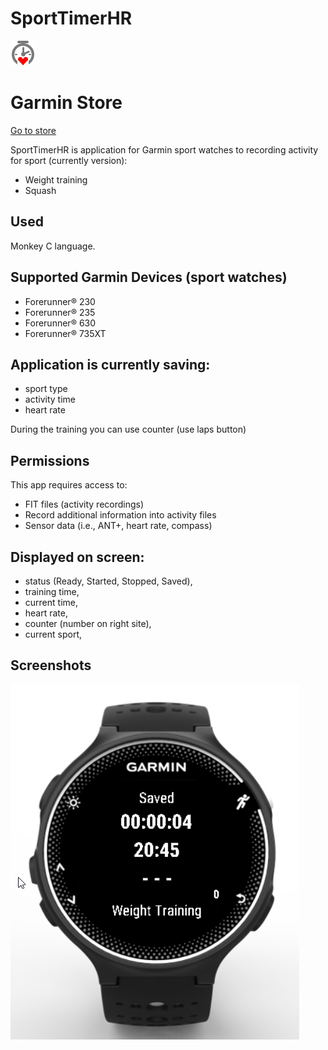 # SportTimerHR
![icon](resources/drawables/launcher_icon.png)

# Garmin Store
[Go to store](https://apps.garmin.com/en-US/apps/2be3dac3-0a7b-43d0-8147-87a7edb213d4)

SportTimerHR is application for Garmin sport watches to recording activity for sport (currently version):
- Weight training
- Squash

## Used 
Monkey C language.

## Supported Garmin Devices (sport watches)
- Forerunner® 230
- Forerunner® 235
- Forerunner® 630
- Forerunner® 735XT 

## Application is currently saving:
- sport type
- activity time
- heart rate

During the training you can use counter (use laps button)

## Permissions
This app requires access to:
- FIT files (activity recordings)
- Record additional information into activity files
- Sensor data (i.e., ANT+, heart rate, compass)

## Displayed on  screen:
- status (Ready, Started, Stopped, Saved),
- training time,
- current time,
- heart rate,
- counter (number on right site),
- current sport,

## Screenshots

![Screenshot](images/fr230_screenshot.png)
